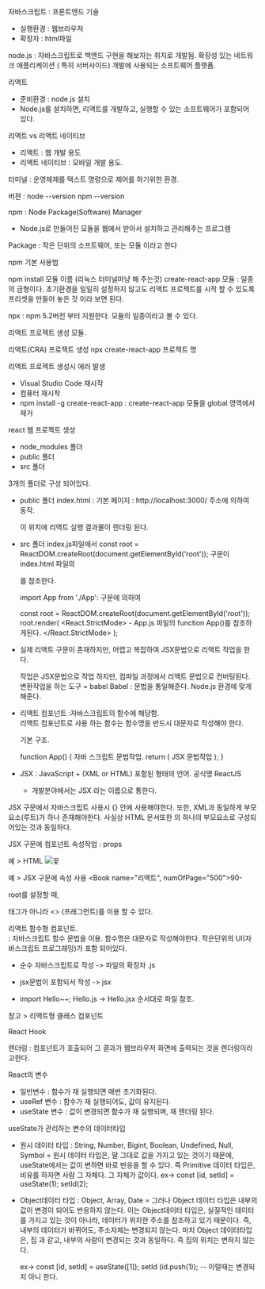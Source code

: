 자바스크립트 : 프론트엔드 기술
- 실행환경 : 웹브라우저
- 확장자 : html파일

node.js : 자바스크립트로 백엔드 구현을 해보자는 취지로 개발됨.
확장성 있는 네트워크 애플리케이션 ( 특히 서버사이드) 개발에 사용되는 소프트웨어 플랫폼.

리액트
- 준비환경 : node.js 설치
- Node.js를 설치하면, 리액트를 개발하고, 실행할 수 있는 소프트웨어가 포함되어 있다.


리액트 vs 리액트 네이티브
- 리액트 : 웹 개발 용도
- 리액트 네이티브 : 모바일 개발 용도.

터미널 : 운영체제를 택스트 명렁으로 제어를 하기위한 환경.

버젼 : 
  node --version
  npm --version

npm : Node Package(Software) Manager
  - Node.js로 만들어진 모듈을 웹에서 받아서 설치하고 관리해주는 프로그램

  
Package : 작은 단위의 소프트웨어, 또는 모듈 이라고 한다


npm 기본 사용법
  
  npm install 모듈 이름 (리눅스 터미널마냥 해 주는것)
  create-react-app 모듈
  : 일종의 금형이다. 초기환경을 일일히 설정하지 않고도 리액트 프로젝트를 시작 할 수 있도록
  프리셋을 만들어 놓은 것 이라 보면 된다.

npx : npm 5.2버전 부터 지원한다. 모듈의 일종이라고 볼 수 있다.

  리액트 프로젝트 생성 모듈.

  리액트(CRA) 프로젝트 생성
  npx create-react-app  프로젝트 명

  리액트 프로젝트 생성시 에러 발생
  - Visual Studio Code 재시작
  - 컴퓨터 재시작
  - npm install -g create-react-app : create-react-app 모듈을 global 영역에서 제거

react 웹 프로젝트 생성
 -  node_modules 폴더
  - public 폴더
  - src 폴더

3개의 폴더로 구성 되어있다.
 - public 폴더 
    index.html : 기본 페이지 : http://localhost:3000/ 주소에 의하여 동작.
      <div id="root"></div> 이 위치에 리액트 실행 결과물이 렌더링 된다.

- src  폴더
    index.js파일에서
    const root = ReactDOM.createRoot(document.getElementById('root'));
    구문이 index.html 파일의 <div id="root"></div>를 참조한다.

    import App from './App': 구문에 의하여

    const root = ReactDOM.createRoot(document.getElementById('root'));
    root.render(
    <React.StrictMode>
    <App /> - App.js 파일의 function App()를 참조하게된다. 
    </React.StrictMode>
    );

- 실제 리액트 구문이 존재하지만, 어렵고 복잡하여 JSX문법으로 리액트 작업을 한다.

  작업은 JSX문법으로 작업 하지만, 컴파일 과정에서 리액트 문법으로 컨버팅된다.
  변환작업을 하는 도구 = babel
  Babel : 문법을 통일해준다. Node.js 환경에 맞게 해준다.

- 리액트 컴포넌트 :자바스크립트의 함수에 해당함.  
  리액트 컴포넌트로 사용 하는 함수는 함수명을 반드시 대문자로 작성해야 한다.

  기본 구조.

  function App() {
    자바 스크립트 문법작업.
    return (
      JSX 문법작업
    );
  }

- JSX : JavaScript + (XML or HTML) 포함된 형태의 언어.
  공식명 ReactJS
  - 개발분야에서는 JSX 라는 이름으로 통한다.

JSX 구문에서 자바스크립트 사용시 {} 안에 사용해야한다.
또한, XML과 동일하게 부모 요소(루트)가 하나 존재해야한다. 사실상 HTML 문서또한 <html></html>의 
하나의 부모요소로 구성되어있는 것과 동일하다. 

JSX 구문에 컴포넌트 속성작업 : props 

  예 > HTML
    <img src="test.gif" title="꽃">

  예 > JSX 구문에 속성 사용
    <Book name="리액트", numOfPage="500"></Book>90-

  root를 설정할 때,
  <div>태그가 아니라 <> </> (프래그먼트)를 이용 할 수 있다.

  리액트 함수형 컴포넌트.   
    : 자바스크립트 함수 문법을 이용.
    함수명은 대문자로 작성해야한다. 작은단위의 UI(자바스크립트 프로그래밍)가 포함 되어있다.
  
  - 순수 자바스크립트로 작성 -> 파일의 확장자 .js
  - jsx문법이 포함되서 작성 -> jsx

  - import Hello~~; Hello.js -> Hello.jsx 순서대로 파일 참조.

  참고 > 리액트형 클래스 컴포넌트

React Hook

렌더링 : 컴포넌트가 호출되어 그 결과가 웹브라우저 화면에 출력되는
것을 렌더링이라고한다.

React의 변수
  - 일반변수 : 함수가 재 실행되면 매번 초기화된다. 
  - useRef 변수 : 함수가 재 실행되어도, 값이 유지된다. 
  - useState 변수 : 값이 변경되면 함수가 재 실행되며, 재 렌더링 된다.


useState가 관리하는 변수의 데이터타입
  
  - 원시 데이터 타입 : String, Number, Bigint, Boolean, Undefined, Null, Symbol
  = 원시 데이터 타입은, 말 그대로 값을 가지고 있는 것이기 때문에, useState에서는
     값이 변하면 바로 반응을 할 수 있다.
     즉 Primitive 데이터 타입은, 비유를 하자면 사람 그 자체다. 그 자체가 값이다.
     ex-> const [id, setId] = useState(1);
             setId(2);

  - Object데이터 타입 : Object, Array, Date
  = 그러나 Object 데이터 타입은 내부의 값이 변경이 되어도 반응하지 않는다.
      이는 Object데이터 타입은, 실질적인 데이터를 가지고 있는 것이 아니라,
      데이터가 위치한 주소를 참조하고 있기 때문이다. 즉, 내부의 데이터가 바뀌어도,
      주소자체는 변경되지 않는다. 마치 Object 데이터타입은, 집 과 같고, 내부의 사람이
      변경되는 것과 동일하다. 즉 집의 위치는 변하지 않는다.

      ex-> const [id, setId] = useState([1]);
              setId (id.push(1)); -- 이럴때는 변경되지 아니 한다.
  